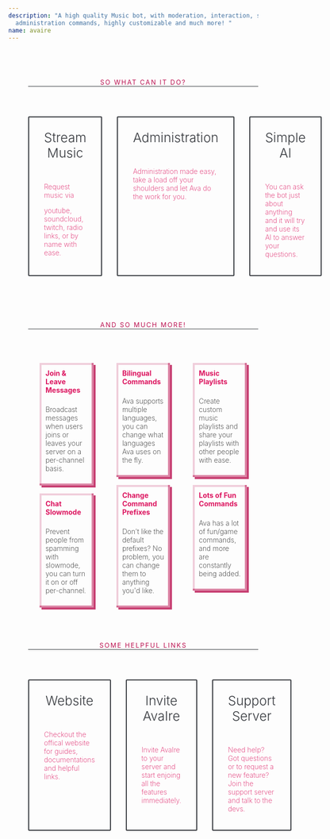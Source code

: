 ```yaml
---
description: "A high quality Music bot, with moderation, interaction, search,
  administration commands, highly customizable and much more! "
name: avaire
---
```


<style>#menu {background: #DC155F;}.page .page-title p {color: #DC155F;}.bot-img img {border-radius: 50%;border: 3px solid #DC155F;}.btn-orange {background-color: #DC155F;}.btn-blue {background-color: #BB1150;}.avaire {position: relative;padding: 0 20px;display: flex;flex-direction: column;}.avaire .container {width: 100%;padding-left: 20px;padding-right: 20px;}.avaire p {font-weight: 200;}.avaire a {color: #DC155F;text-decoration: none;}.avaire a.package-title, .avaire a.package-title:hover {text-decoration: none;border-bottom: none;font-weight: 700;}.avaire .third {min-height: 1px;margin-right: 15px;margin-left: 15px;flex-basis: 33.333333%;}.avaire .callout.rule {border-bottom: 1px solid #36393E;color: #BB1150;text-align: center;font-size: 13px;text-transform: uppercase;letter-spacing: 2px;position: relative;margin: 60px 0;}.avaire .callouts {margin: 0 -15px 30px;display: -webkit-box;display: flex;}.avaie .callout {display: block;}.avaire .callout.minimal {border: 2px solid #36393E;border-radius: 2px;padding: 15px 30px 20px;transition: all .2s ease;}.avaire .callout.minimal:hover {border: 2px solid #BB1150;transition: all .2s ease;}.avaire .callout.minimal .callout-head {display: flex;}.avaire .callout.minimal .callout-title {color: #36393E;font-weight: 300;font-size: 26px;margin: 0 0 30px;padding-top: 10px;-webkit-box-flex: 1;flex: 1;text-align: center;}.avaire .package .content, .longdescription .content {padding: 12px;box-shadow: 4px 4px 0 0 rgba(187, 17, 80, 0.8),inset 4px 4px 0 0 rgba(187, 17, 80, 0.2),inset -4px -4px 0 0 rgba(187, 17, 80, 0.5);}.avaire .packages {display: flex;}.avaire .package {padding: 8px;}.avaire .package-title ~ p {padding-top: 8px;}</style><section class="avaire"><div class="container"><div class="callout rule"><span class="text">So what can it do?</span></div><div class="callouts"><a href="https://avairebot.com/docs/commands#music" class="callout minimal third"><div class="callout-head"><div class="callout-title">Stream Music</div></div><p>Request music via 
youtube, soundcloud, twitch, radio links, or by name with ease.</p></a><a href="https://avairebot.com/docs/commands#administration" class="callout minimal third"><div class="callout-head"><div class="callout-title">Administration</div></div><p>Administration made easy, take a load off your shoulders and let Ava do the work for you.</p></a><a href="https://avairebot.com/docs/commands#ai" class="callout minimal third"><div class="callout-head"><div class="callout-title">Simple AI</div></div><p>You can ask the bot just about anything and it will try and use its AI to answer your questions.</p></a></div></div><div class="container"><div class="callout rule"><span class="text">And so much more!</span></div><div class="packages"><div class="third"><div class="package"><div class="content"><a href="https://avairebot.com/docs/commands#channel" class="package-title">Join & Leave Messages</a><p>Broadcast messages when users joins or leaves your server on a per-channel basis.</p></div></div><div class="package"><div class="content"><a href="https://avairebot.com/docs/commands#slowmode" class="package-title">Chat Slowmode</a><p>Prevent people from spamming with slowmode, you can turn it on or off per-channel.</p></div></div></div><div class="third"><div class="package"><div class="content"><a href="https://avairebot.com/docs/commands#language" class="package-title">Bilingual Commands</a><p>Ava supports multiple languages, you can change what languages Ava uses on the fly.</p></div></div><div class="package"><div class="content"><a href="https://avairebot.com/docs/master/commands#changeprefix" class="package-title">Change Command Prefixes</a><p>Don't like the default prefixes? No problem, you can change them to anything you'd like.</p></div></div></div><div class="third"><div class="package"><div class="content"><a href="https://avairebot.com/docs/commands#playlist" class="package-title">Music Playlists</a><p>Create custom music playlists and share your playlists with other people with ease.</p></div></div><div class="package last"><div class="content"><a href="https://avairebot.com/docs/commands#fun" class="package-title">Lots of Fun Commands</a><p>Ava has a lot of fun/game commands, and more are constantly being added.</p></div></div></div></div></div><div class="container"><div class="callout rule"><span class="text">Some helpful links</span></div><div class="callouts"><a href="https://avairebot.com/" class="callout minimal third"><div class="callout-head"><div class="callout-title">Website</div></div><p>Checkout the offical website for guides, documentations and helpful links.</p></a><a href="https://avairebot.com/invite" class="callout minimal third"><div class="callout-head"><div class="callout-title">Invite AvaIre</div></div><p>Invite AvaIre to your server and start enjoing all the features immediately.</p></a><a href="https://avairebot.com/support" class="callout minimal third"><div class="callout-head"><div class="callout-title">Support Server</div></div><p>Need help? Got questions or to request a new feature? Join the support server and talk to the devs.</p></a></div></div></section>
<!--
This data was imported from ls.terminal.ink
-->


